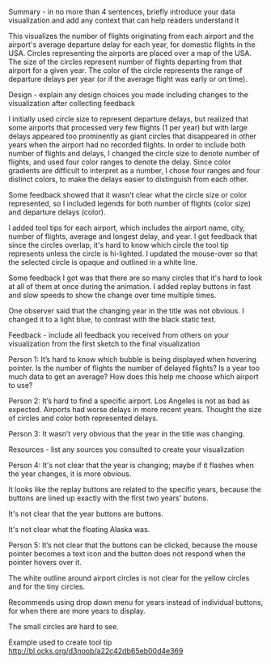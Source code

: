 
Summary - in no more than 4 sentences, briefly introduce your data visualization and add any context that can help readers understand it

This visualizes the number of flights originating from each airport and the airport's average departure delay for each year, for domestic flights in the USA.  Circles representing the airports are placed over a map of the USA. The size of the circles represent number of flights departing from that airport for a given year.  The color of the circle represents the range of departure delays per year (or if the average flight was early or on time).

Design - explain any design choices you made including changes to the visualization after collecting feedback

I initially used circle size to represent departure delays, but realized that some airports that processed very few flights (1 per year) but with large delays appeared too prominently as giant circles that disappeared in other years when the airport had no recorded flights.  In order to include both number of flights and delays, I changed the circle size to denote number of flights, and used four color ranges to denote the delay.  Since color gradients are difficult to interpret as a number, I chose four ranges and four distinct colors, to make the delays easier to distinguish from each other.

Some feedback showed that it wasn't clear what the circle size or color represented, so I included legends for both number of flights (color size) and departure delays (color).

I added tool tips for each airport, which includes the airport name, city, number of flights, average and longest delay, and year. I got feedback that since the circles overlap, it's hard to know which circle the tool tip represents unless the circle is hi-lighted.  I updated the mouse-over so that the selected circle is opaque and outlined in a white line.

Some feedback I got was that there are so many circles that it's hard to look at all of them at once during the animation.  I added replay buttons in fast and slow speeds to show the change over time multiple times.

One observer said that the changing year in the title was not obvious.  I changed it to a light blue, to contrast with the black static text.

Feedback - include all feedback you received from others on your visualization from the first sketch to the final visualization

Person 1:
It’s hard to know which bubble is being displayed when hovering pointer.
Is the number of flights the number of delayed flights?
Is a year too much data to get an average?
How does this help me choose which airport to use?

Person 2:
It’s hard to find a specific airport.
Los Angeles is not as bad as expected.
Airports had worse delays in more recent years.
Thought the size of circles and color both represented delays.

Person 3:
It wasn’t very obvious that the year in the title was changing.

Resources - list any sources you consulted to create your visualization

Person 4:
It's not clear that the year is changing; maybe if it flashes when the year changes, it is more obvious.  

It looks like the replay buttons are related to the specific years, because the buttons are lined up exactly with the first two years' butons.  

It's not clear that the year buttons are buttons.

It's not clear what the floating Alaska was.

Person 5:
It’s not clear that the buttons can be clicked, because the mouse pointer becomes a text icon and the button does not respond when the pointer hovers over it.

The white outline around airport circles is not clear for the yellow circles and for the tiny circles.

Recommends using drop down menu for years instead of individual buttons, for when there are more years to display.

The small circles are hard to see.

Example used to create tool tip
http://bl.ocks.org/d3noob/a22c42db65eb00d4e369





